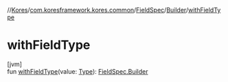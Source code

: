 //[Kores](../../../../index.md)/[com.koresframework.kores.common](../../index.md)/[FieldSpec](../index.md)/[Builder](index.md)/[withFieldType](with-field-type.md)

# withFieldType

[jvm]\
fun [withFieldType](with-field-type.md)(value: [Type](https://docs.oracle.com/javase/8/docs/api/java/lang/reflect/Type.html)): [FieldSpec.Builder](index.md)
